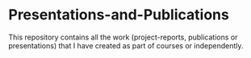 # Presentations-and-Publications
This repository contains all the work (project-reports, publications or presentations) that I have created as part of courses or independently.
